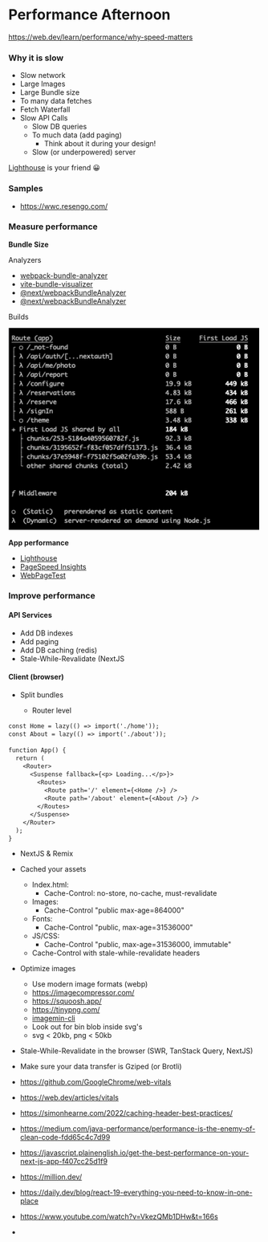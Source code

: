 # Performance Afternoon

https://web.dev/learn/performance/why-speed-matters

### Why it is slow

- Slow network
- Large Images
- Large Bundle size
- To many data fetches
- Fetch Waterfall
- Slow API Calls
  - Slow DB queries
  - To much data (add paging)
    - Think about it during your design!
  - Slow (or underpowered) server

[Lighthouse](https://developers.google.com/web/tools/lighthouse) is your friend 😀


### Samples

- https://wwc.resengo.com/

### Measure performance

**Bundle Size**

Analyzers

* [webpack-bundle-analyzer](https://www.npmjs.com/package/webpack-bundle-analyzer)
* [vite-bundle-visualizer](https://www.npmjs.com/package/vite-bundle-visualizer)
* [@next/webpackBundleAnalyzer](https://www.npmjs.com/package/@next/bundle-analyzer)
* [@next/webpackBundleAnalyzer](https://www.npmjs.com/package/@next/bundle-analyzer)

Builds

<img src="./images/next-build.png" width="500px" />


**App performance**

* [Lighthouse](https://developers.google.com/web/tools/lighthouse)
* [PageSpeed Insights](https://developers.google.com/speed/pagespeed/insights/)
* [WebPageTest](https://www.webpagetest.org/)


### Improve performance

#### API Services

- Add DB indexes
- Add paging
- Add DB caching (redis)
- Stale-While-Revalidate (NextJS

#### Client (browser)

- Split bundles
  
  - Router level

```tsx
const Home = lazy(() => import('./home'));
const About = lazy(() => import('./about'));

function App() {
  return (
    <Router>
      <Suspense fallback={<p> Loading...</p>}>
        <Routes>
          <Route path='/' element={<Home />} />
          <Route path='/about' element={<About />} />
        </Routes>
      </Suspense>
    </Router>
  );
}
```

  - NextJS & Remix
  

- Cached your assets
  - Index.html: 
    - Cache-Control: no-store, no-cache, must-revalidate
  - Images: 
    - Cache-Control "public max-age=864000"
  - Fonts: 
    - Cache-Control "public, max-age=31536000"
  - JS/CSS: 
    - Cache-Control "public, max-age=31536000, immutable"
  - Cache-Control with stale-while-revalidate headers

- Optimize images
  - Use modern image formats (webp)
  - https://imagecompressor.com/
  - https://squoosh.app/
  - https://tinypng.com/
  - [imagemin-cli](https://github.com/imagemin/imagemin-cli)
  - Look out for bin blob inside svg's
  - svg < 20kb, png < 50kb

- Stale-While-Revalidate in the browser (SWR, TanStack Query, NextJS)

- Make sure your data transfer is Gziped (or Brotli)


- https://github.com/GoogleChrome/web-vitals
- https://web.dev/articles/vitals
- https://simonhearne.com/2022/caching-header-best-practices/




- https://medium.com/java-performance/performance-is-the-enemy-of-clean-code-fdd65c4c7d99
- https://javascript.plainenglish.io/get-the-best-performance-on-your-next-js-app-f407cc25d1f9
- https://million.dev/
- https://daily.dev/blog/react-19-everything-you-need-to-know-in-one-place
- https://www.youtube.com/watch?v=VkezQMb1DHw&t=166s
- 